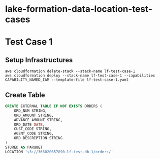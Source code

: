 # lake-formation-data-location-test-cases



# Test Case 1 

## Setup Infrastructures

```batch
aws cloudformation delete-stack --stack-name lf-test-case-1
aws cloudformation deploy --stack-name lf-test-case-1 --capabilities CAPABILITY_NAMED_IAM --template-file lf-test-case-1.yaml
```

## Create Table

```sql
CREATE EXTERNAL TABLE IF NOT EXISTS ORDERS (
	ORD_NUM STRING, 
	ORD_AMOUNT STRING, 
	ADVANCE_AMOUNT STRING, 
	ORD_DATE DATE, 
	CUST_CODE STRING, 
	AGENT_CODE STRING, 
	ORD_DESCRIPTION STRING
)
STORED AS PARQUET
LOCATION 's3://366020657890-lf-test-db-1/orders/'
```

